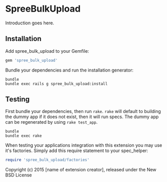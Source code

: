 SpreeBulkUpload
===============

Introduction goes here.

Installation
------------

Add spree_bulk_upload to your Gemfile:

```ruby
gem 'spree_bulk_upload'
```

Bundle your dependencies and run the installation generator:

```shell
bundle
bundle exec rails g spree_bulk_upload:install
```

Testing
-------

First bundle your dependencies, then run `rake`. `rake` will default to building the dummy app if it does not exist, then it will run specs. The dummy app can be regenerated by using `rake test_app`.

```shell
bundle
bundle exec rake
```

When testing your applications integration with this extension you may use it's factories.
Simply add this require statement to your spec_helper:

```ruby
require 'spree_bulk_upload/factories'
```

Copyright (c) 2015 [name of extension creator], released under the New BSD License
